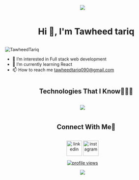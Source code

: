 <div align="center">
<img src="https://user-images.githubusercontent.com/74038190/212284115-f47cd8ff-2ffb-4b04-b5bf-4d1c14c0247f.gif">
</div>
<!--- 👋 Hi, I’m @Tawheed-tariq-->
<div id="user-content-toc">
  <ul align="center">
    <summary><h1 style="display: inline-block">Hi 👋, I'm Tawheed tariq</h1></summary>
  </ul>
</div>

![TawheedTariq](https://user-images.githubusercontent.com/74038190/225813708-98b745f2-7d22-48cf-9150-083f1b00d6c9.gif)

- 👀 I’m interested in Full stack web development
- 🌱 I’m currently learning React
- 📫 How to reach me tawheedtariq090@gmail.com



<div id="user-content-toc">
  <ul align="center">
    <summary><h2 style="display: inline-block">Technologies That I Know👨🏻‍💻</h2></summary>
  </ul>
</div>
<!--tech stack icons-->
<p align="center">
  <a href="https://skillicons.dev">
    <img src="https://skillicons.dev/icons?i=c,cpp,css,html,js,tailwind,py,react,vscode&perline=10" />
  </a>
</p>




<!-- Connect with me -->
<!--h2 without bottom border-->
<div id="user-content-toc">
  <ul align="center">
    <summary><h2 style="display: inline-block">Connect With Me🤝</h2></summary>
  </ul>
</div>
<!--icons and links-->
<p align="center">
<a href="https://www.linkedin.com/in/tawheed-tariq-868b02249/" target="blank"><img align="center" src="https://user-images.githubusercontent.com/88904952/234979284-68c11d7f-1acc-4f0c-ac78-044e1037d7b0.png" alt="linkedin" height="50" width="50" /></a>
<a href="https://www.instagram.com/tawheed_tariq_1/?utm_source=qr&igshid=YzU1NGVlODEzOA%3D%3D" target="blank"><img align="center" src="https://user-images.githubusercontent.com/88904952/234981169-2dd1e58f-4b7e-468c-8213-034ba62156c3.png" alt="instagram" height="50" width="50" /></a>
</p>


<div align="center">
  
[![profile views](https://visitcount.itsvg.in/api?id=Tawheed-tariq&label=Profile%20Views&color=8&icon=5&pretty=false)](https://visitcount.itsvg.in)  
</div>

<div align="center">
<img src="https://user-images.githubusercontent.com/74038190/212284115-f47cd8ff-2ffb-4b04-b5bf-4d1c14c0247f.gif">

</div>
<!---
Tawheed-tariq/Tawheed-tariq is a ✨ special ✨ repository because its `README.md` (this file) appears on your GitHub profile.
You can click the Preview link to take a look at your changes.
--->
